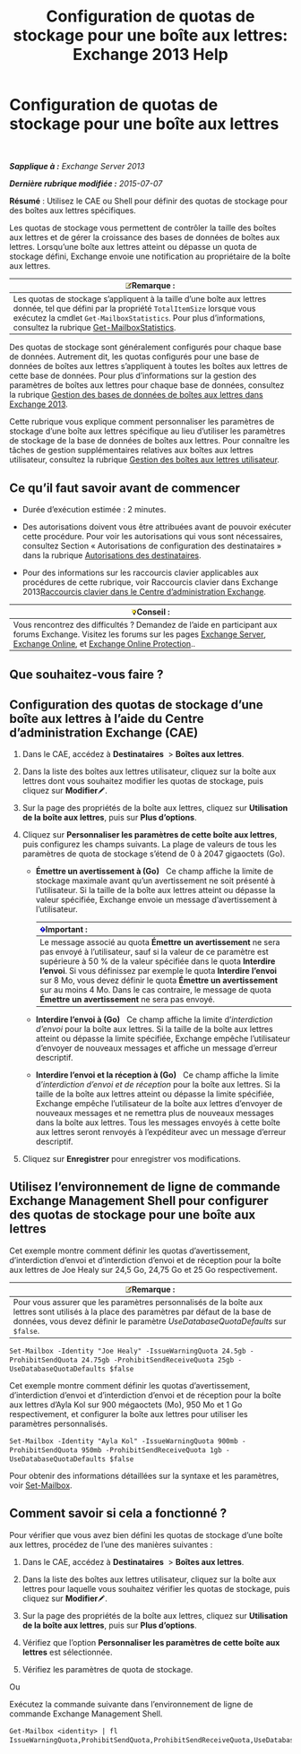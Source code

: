 ﻿---
title: 'Configuration de quotas de stockage pour une boîte aux lettres: Exchange 2013 Help'
TOCTitle: Configuration de quotas de stockage pour une boîte aux lettres
ms:assetid: 5f5fe292-c80e-4a0b-b3e6-e193ea5171d0
ms:mtpsurl: https://technet.microsoft.com/fr-fr/library/Aa998353(v=EXCHG.150)
ms:contentKeyID: 50555400
ms.date: 04/24/2018
mtps_version: v=EXCHG.150
ms.translationtype: HT
---

# Configuration de quotas de stockage pour une boîte aux lettres

 

_**Sapplique à :** Exchange Server 2013_

_**Dernière rubrique modifiée :** 2015-07-07_

**Résumé** : Utilisez le CAE ou Shell pour définir des quotas de stockage pour des boîtes aux lettres spécifiques.

Les quotas de stockage vous permettent de contrôler la taille des boîtes aux lettres et de gérer la croissance des bases de données de boîtes aux lettres. Lorsqu’une boîte aux lettres atteint ou dépasse un quota de stockage défini, Exchange envoie une notification au propriétaire de la boîte aux lettres.

<table>
<thead>
<tr class="header">
<th><img src="images/JJ159664.note(EXCHG.150).gif" title="Remarque" alt="Remarque" />Remarque :</th>
</tr>
</thead>
<tbody>
<tr class="odd">
<td>Les quotas de stockage s’appliquent à la taille d’une boîte aux lettres donnée, tel que défini par la propriété <code>TotalItemSize</code> lorsque vous exécutez la cmdlet <code>Get-MailboxStatistics</code>. Pour plus d’informations, consultez la rubrique <a href="https://technet.microsoft.com/fr-fr/library/bb124612(v=exchg.150)">Get-MailboxStatistics</a>.</td>
</tr>
</tbody>
</table>


Des quotas de stockage sont généralement configurés pour chaque base de données. Autrement dit, les quotas configurés pour une base de données de boîtes aux lettres s’appliquent à toutes les boîtes aux lettres de cette base de données. Pour plus d’informations sur la gestion des paramètres de boîtes aux lettres pour chaque base de données, consultez la rubrique [Gestion des bases de données de boîtes aux lettres dans Exchange 2013](manage-mailbox-databases-in-exchange-2013-exchange-2013-help.md).

Cette rubrique vous explique comment personnaliser les paramètres de stockage d’une boîte aux lettres spécifique au lieu d’utiliser les paramètres de stockage de la base de données de boîtes aux lettres. Pour connaître les tâches de gestion supplémentaires relatives aux boîtes aux lettres utilisateur, consultez la rubrique [Gestion des boîtes aux lettres utilisateur](manage-user-mailboxes-exchange-2013-help.md).

## Ce qu’il faut savoir avant de commencer

  - Durée d’exécution estimée : 2 minutes.

  - Des autorisations doivent vous être attribuées avant de pouvoir exécuter cette procédure. Pour voir les autorisations qui vous sont nécessaires, consultez Section « Autorisations de configuration des destinataires » dans la rubrique [Autorisations des destinataires](recipients-permissions-exchange-2013-help.md).

  - Pour des informations sur les raccourcis clavier applicables aux procédures de cette rubrique, voir Raccourcis clavier dans Exchange 2013[Raccourcis clavier dans le Centre d’administration Exchange](keyboard-shortcuts-in-the-exchange-admin-center-exchange-online-protection-help.md).

<table>
<thead>
<tr class="header">
<th><img src="images/Bb125224.tip(EXCHG.150).gif" title="Conseil" alt="Conseil" />Conseil :</th>
</tr>
</thead>
<tbody>
<tr class="odd">
<td>Vous rencontrez des difficultés ? Demandez de l’aide en participant aux forums Exchange. Visitez les forums sur les pages <a href="https://go.microsoft.com/fwlink/p/?linkid=60612">Exchange Server</a>, <a href="https://go.microsoft.com/fwlink/p/?linkid=267542">Exchange Online</a>, et <a href="https://go.microsoft.com/fwlink/p/?linkid=285351">Exchange Online Protection</a>..</td>
</tr>
</tbody>
</table>


## Que souhaitez-vous faire ?

## Configuration des quotas de stockage d’une boîte aux lettres à l’aide du Centre d’administration Exchange (CAE)

1.  Dans le CAE, accédez à **Destinataires**  \> **Boîtes aux lettres**.

2.  Dans la liste des boîtes aux lettres utilisateur, cliquez sur la boîte aux lettres dont vous souhaitez modifier les quotas de stockage, puis cliquez sur **Modifier**![Icône Modifier](images/Bb124582.6f53ccb2-1f13-4c02-bea0-30690e6ea71d(EXCHG.150).gif "Icône Modifier").

3.  Sur la page des propriétés de la boîte aux lettres, cliquez sur **Utilisation de la boîte aux lettres**, puis sur **Plus d’options**.

4.  Cliquez sur **Personnaliser les paramètres de cette boîte aux lettres**, puis configurez les champs suivants. La plage de valeurs de tous les paramètres de quota de stockage s’étend de 0 à 2047 gigaoctets (Go).
    
      - **Émettre un avertissement à (Go)**   Ce champ affiche la limite de stockage maximale avant qu’un avertissement ne soit présenté à l’utilisateur. Si la taille de la boîte aux lettres atteint ou dépasse la valeur spécifiée, Exchange envoie un message d’avertissement à l’utilisateur.
        
        <table>
        <thead>
        <tr class="header">
        <th><img src="images/JJ159813.important(EXCHG.150).gif" title="Important" alt="Important" />Important :</th>
        </tr>
        </thead>
        <tbody>
        <tr class="odd">
        <td>Le message associé au quota <strong>Émettre un avertissement</strong> ne sera pas envoyé à l’utilisateur, sauf si la valeur de ce paramètre est supérieure à 50 % de la valeur spécifiée dans le quota <strong>Interdire l’envoi</strong>. Si vous définissez par exemple le quota <strong>Interdire l’envoi</strong> sur 8 Mo, vous devez définir le quota <strong>Émettre un avertissement</strong> sur au moins 4 Mo. Dans le cas contraire, le message de quota <strong>Émettre un avertissement</strong> ne sera pas envoyé.</td>
        </tr>
        </tbody>
        </table>
    
      - **Interdire l’envoi à (Go)**   Ce champ affiche la limite d’*interdiction d’envoi* pour la boîte aux lettres. Si la taille de la boîte aux lettres atteint ou dépasse la limite spécifiée, Exchange empêche l’utilisateur d’envoyer de nouveaux messages et affiche un message d’erreur descriptif.
    
      - **Interdire l’envoi et la réception à (Go)**   Ce champ affiche la limite d’*interdiction d’envoi et de réception* pour la boîte aux lettres. Si la taille de la boîte aux lettres atteint ou dépasse la limite spécifiée, Exchange empêche l’utilisateur de la boîte aux lettres d’envoyer de nouveaux messages et ne remettra plus de nouveaux messages dans la boîte aux lettres. Tous les messages envoyés à cette boîte aux lettres seront renvoyés à l’expéditeur avec un message d’erreur descriptif.

5.  Cliquez sur **Enregistrer** pour enregistrer vos modifications.

## Utilisez l’environnement de ligne de commande Exchange Management Shell pour configurer des quotas de stockage pour une boîte aux lettres

Cet exemple montre comment définir les quotas d’avertissement, d’interdiction d’envoi et d’interdiction d’envoi et de réception pour la boîte aux lettres de Joe Healy sur 24,5 Go, 24,75 Go et 25 Go respectivement.

<table>
<thead>
<tr class="header">
<th><img src="images/JJ159664.note(EXCHG.150).gif" title="Remarque" alt="Remarque" />Remarque :</th>
</tr>
</thead>
<tbody>
<tr class="odd">
<td>Pour vous assurer que les paramètres personnalisés de la boîte aux lettres sont utilisés à la place des paramètres par défaut de la base de données, vous devez définir le paramètre <em>UseDatabaseQuotaDefaults</em> sur <code>$false</code>.</td>
</tr>
</tbody>
</table>


    Set-Mailbox -Identity "Joe Healy" -IssueWarningQuota 24.5gb -ProhibitSendQuota 24.75gb -ProhibitSendReceiveQuota 25gb -UseDatabaseQuotaDefaults $false

Cet exemple montre comment définir les quotas d’avertissement, d’interdiction d’envoi et d’interdiction d’envoi et de réception pour la boîte aux lettres d’Ayla Kol sur 900 mégaoctets (Mo), 950 Mo et 1 Go respectivement, et configurer la boîte aux lettres pour utiliser les paramètres personnalisés.

    Set-Mailbox -Identity "Ayla Kol" -IssueWarningQuota 900mb -ProhibitSendQuota 950mb -ProhibitSendReceiveQuota 1gb -UseDatabaseQuotaDefaults $false

Pour obtenir des informations détaillées sur la syntaxe et les paramètres, voir [Set-Mailbox](https://technet.microsoft.com/fr-fr/library/bb123981\(v=exchg.150\)).

## Comment savoir si cela a fonctionné ?

Pour vérifier que vous avez bien défini les quotas de stockage d’une boîte aux lettres, procédez de l’une des manières suivantes :

1.  Dans le CAE, accédez à **Destinataires**  \> **Boîtes aux lettres**.

2.  Dans la liste des boîtes aux lettres utilisateur, cliquez sur la boîte aux lettres pour laquelle vous souhaitez vérifier les quotas de stockage, puis cliquez sur **Modifier**![Icône Modifier](images/Bb124582.6f53ccb2-1f13-4c02-bea0-30690e6ea71d(EXCHG.150).gif "Icône Modifier").

3.  Sur la page des propriétés de la boîte aux lettres, cliquez sur **Utilisation de la boîte aux lettres**, puis sur **Plus d’options**.

4.  Vérifiez que l’option **Personnaliser les paramètres de cette boîte aux lettres** est sélectionnée.

5.  Vérifiez les paramètres de quota de stockage.

Ou

Exécutez la commande suivante dans l’environnement de ligne de commande Exchange Management Shell.

    Get-Mailbox <identity> | fl IssueWarningQuota,ProhibitSendQuota,ProhibitSendReceiveQuota,UseDatabaseQuotaDefaults

